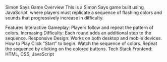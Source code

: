 Simon Says Game
Overview
This is a Simon Says game built using JavaScript, where players must replicate a sequence of flashing colors and sounds that progressively increase in difficulty.

Features
Interactive Gameplay: Players follow and repeat the pattern of colors.
Increasing Difficulty: Each round adds an additional step to the sequence.
Responsive Design: Works on both desktop and mobile devices.
How to Play
Click "Start" to begin.
Watch the sequence of colors.
Repeat the sequence by clicking on the colored buttons.
Tech Stack
Frontend: HTML, CSS, JavaScript
